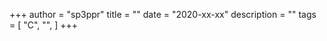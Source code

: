 +++
author = "sp3ppr"
title = ""
date = "2020-xx-xx"
description = ""
tags = [
    "C",
    "",
]
+++
